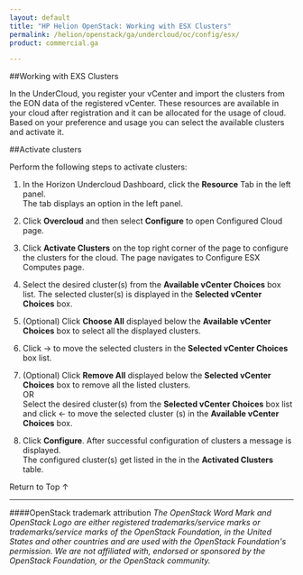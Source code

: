 ```yaml
---
layout: default
title: "HP Helion OpenStack: Working with ESX Clusters"
permalink: /helion/openstack/ga/undercloud/oc/config/esx/
product: commercial.ga

---
```

<!--UNDER REVISION-->


<script>

function PageRefresh {
onLoad="window.refresh"
}

PageRefresh();

</script>

<!---
<p style="font-size: small;"> <a href="/helion/openstack/install-beta/prereqs/">&#9664; PREV</a> | <a href="/helion/openstack/install-beta-overview/">&#9650; UP</a> | <a href="/helion/openstack/install-beta/vsa/">NEXT &#9654;</a> </p> --->

##Working with EXS Clusters
 
In the UnderCloud, you register your vCenter and import the clusters from the EON data of the registered vCenter. These resources are available in your cloud after registration and it can be allocated for the usage of cloud. Based on your preference and usage you can select the available clusters and activate it. 

 
##Activate clusters

Perform the following steps to activate clusters:

1. In the Horizon Undercloud Dashboard, click the **Resource** Tab in the left panel.<br> The tab displays an option in the left panel.

2. Click **Overcloud** and then select **Configure** to open Configured Cloud page. 

3. Click **Activate Clusters** on the top right corner of the page to configure the clusters for the cloud. The page navigates to Configure ESX Computes page.

4. Select the desired cluster(s) from the **Available vCenter Choices** box list. The selected cluster(s) is displayed in the **Selected vCenter Choices** box.

5. (Optional) Click **Choose All** displayed below the **Available vCenter Choices** box to select all the  displayed clusters.

6. Click  &rarr; to move the selected clusters in the **Selected vCenter Choices** box list. 

7. (Optional) Click **Remove All** displayed  below the **Selected vCenter Choices** box to remove all the listed clusters. <br>OR<br> Select the desired cluster(s) from the **Selected vCenter Choices** box list and click &larr; to move the selected cluster (s) in the **Available vCenter Choices** box.

5. Click **Configure**. After successful configuration of clusters a message is displayed. <br>The configured cluster(s) get listed in the in the **Activated Clusters** table.



<a href="#top" style="padding:14px 0px 14px 0px; text-decoration: none;"> Return to Top &#8593; </a>

----
####OpenStack trademark attribution
*The OpenStack Word Mark and OpenStack Logo are either registered trademarks/service marks or trademarks/service marks of the OpenStack Foundation, in the United States and other countries and are used with the OpenStack Foundation's permission. We are not affiliated with, endorsed or sponsored by the OpenStack Foundation, or the OpenStack community.*